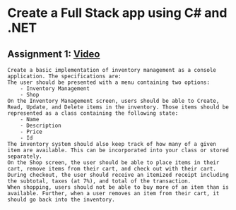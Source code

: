 # Create a Full Stack app using C# and .NET
## Assignment 1: [Video](https://www.youtube.com/watch?v=kzShma2bj_g)
    Create a basic implementation of inventory management as a console application. The specifications are:
    The user should be presented with a menu containing two options:
        - Inventory Management
        - Shop
    On the Inventory Management screen, users should be able to Create, Read, Update, and Delete items in the inventory. Those items should be represented as a class containing the following state:
        - Name
        - Description
        - Price
        - Id
    The inventory system should also keep track of how many of a given item are available. This can be incorporated into your class or stored separately.
    On the Shop screen, the user should be able to place items in their cart, remove items from their cart, and check out with their cart.
    During checkout, the user should receive an itemized receipt including the subtotal, taxes (at 7%), and total of the transaction.
    When shopping, users should not be able to buy more of an item than is available. Further, when a user removes an item from their cart, it should go back into the inventory.

